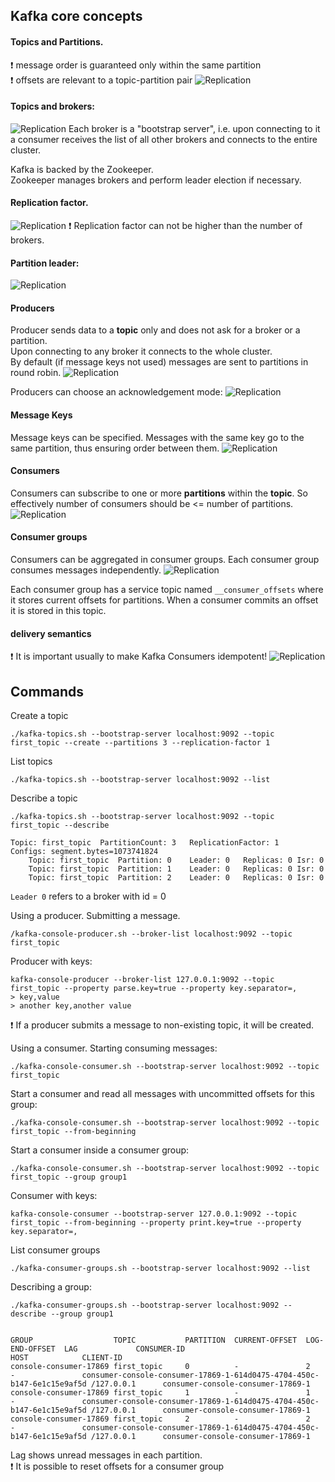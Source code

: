 ## Kafka core concepts

#### Topics and Partitions.
:exclamation: message order is guaranteed only within the same partition\
:exclamation: offsets are relevant to a topic-partition pair
![Replication](kafka_files/Partitions.png)

#### Topics and brokers:
![Replication](kafka_files/Brokers.png)
Each broker is a "bootstrap server", i.e. upon connecting to it a consumer 
receives the list of all other brokers and connects to the entire cluster.

Kafka is backed by the Zookeeper.\
Zookeeper manages brokers and perform leader election if necessary.

#### Replication factor.
![Replication](kafka_files/Replication.png)
:exclamation: Replication factor can not be higher than the number of brokers.

#### Partition leader:
![Replication](kafka_files/Leader.png)

#### Producers
Producer sends data to a **topic** only and does not ask for a broker or a partition.\
Upon connecting to any broker it connects to the whole cluster. \
By default (if message keys not used) messages are sent to partitions in round robin.
![Replication](kafka_files/Producers1.png)

Producers can choose an acknowledgement mode:
![Replication](kafka_files/Producers2.png)

#### Message Keys
Message keys can be specified. Messages with the same key go to the same partition, thus ensuring order between them.
![Replication](kafka_files/Message_keys.png)

#### Consumers
Consumers can subscribe to one or more **partitions** within the **topic**.
So effectively number of consumers should be <= number of partitions.
![Replication](kafka_files/Consumers.png)

#### Consumer groups
Consumers can be aggregated in consumer groups.
Each consumer group consumes messages independently.
![Replication](kafka_files/Consumer_groups.png)

Each consumer group has a service topic named `__consumer_offsets` where it stores current offsets for partitions.
When a consumer commits an offset it is stored in this topic.

#### delivery semantics
:exclamation: It is important usually to make Kafka Consumers idempotent!
![Replication](kafka_files/Delivery_semantics.png)


## Commands

Create a topic
```
./kafka-topics.sh --bootstrap-server localhost:9092 --topic first_topic --create --partitions 3 --replication-factor 1 
```

List topics
```
./kafka-topics.sh --bootstrap-server localhost:9092 --list
```

Describe a topic
```
./kafka-topics.sh --bootstrap-server localhost:9092 --topic first_topic --describe

Topic: first_topic	PartitionCount: 3	ReplicationFactor: 1	Configs: segment.bytes=1073741824
	Topic: first_topic	Partition: 0	Leader: 0	Replicas: 0	Isr: 0
	Topic: first_topic	Partition: 1	Leader: 0	Replicas: 0	Isr: 0
	Topic: first_topic	Partition: 2	Leader: 0	Replicas: 0	Isr: 0

```
`Leader 0` refers to a broker with id = 0

Using a producer. Submitting a message.
```
/kafka-console-producer.sh --broker-list localhost:9092 --topic first_topic
```
Producer with keys:
```
kafka-console-producer --broker-list 127.0.0.1:9092 --topic first_topic --property parse.key=true --property key.separator=,
> key,value
> another key,another value
```
:exclamation: If a producer submits a message to non-existing topic, it will be created.

Using a consumer. 
Starting consuming messages:
```
./kafka-console-consumer.sh --bootstrap-server localhost:9092 --topic first_topic
```
Start a consumer and read all messages with uncommitted offsets for  this group:
```
./kafka-console-consumer.sh --bootstrap-server localhost:9092 --topic first_topic --from-beginning
```
Start a consumer inside a consumer group:
```
./kafka-console-consumer.sh --bootstrap-server localhost:9092 --topic first_topic --group group1
```
Consumer with keys:
```
kafka-console-consumer --bootstrap-server 127.0.0.1:9092 --topic first_topic --from-beginning --property print.key=true --property key.separator=,
```

List consumer groups
```
./kafka-consumer-groups.sh --bootstrap-server localhost:9092 --list
```

Describing a group:
```
./kafka-consumer-groups.sh --bootstrap-server localhost:9092 --describe --group group1


GROUP                  TOPIC           PARTITION  CURRENT-OFFSET  LOG-END-OFFSET  LAG             CONSUMER-ID                                                            HOST            CLIENT-ID
console-consumer-17869 first_topic     0          -               2               -               consumer-console-consumer-17869-1-614d0475-4704-450c-b147-6e1c15e9af5d /127.0.0.1      consumer-console-consumer-17869-1
console-consumer-17869 first_topic     1          -               1               -               consumer-console-consumer-17869-1-614d0475-4704-450c-b147-6e1c15e9af5d /127.0.0.1      consumer-console-consumer-17869-1
console-consumer-17869 first_topic     2          -               2               -               consumer-console-consumer-17869-1-614d0475-4704-450c-b147-6e1c15e9af5d /127.0.0.1      consumer-console-consumer-17869-1

```
Lag shows unread messages in each partition.\
:exclamation: It is possible to reset offsets for a consumer group
